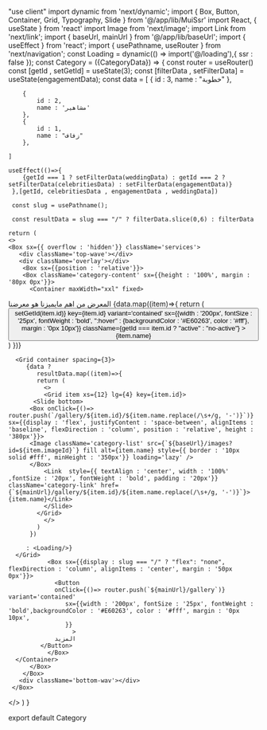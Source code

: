 "use client"
import dynamic from 'next/dynamic';
import { Box, Button, Container, Grid, Typography, Slide } from '@/app/lib/MuiSsr'
import React, { useState } from 'react'
import Image from 'next/image';
import Link from 'next/link';
import { baseUrl, mainUrl } from '@/app/lib/baseUrl';
import { useEffect } from 'react';
import { usePathname, useRouter } from 'next/navigation';
const Loading = dynamic(() => import('@/loading'),{
  ssr : false
});
const Category = ({CategoryData}) => {
  const router = useRouter()
    const [getId , setGetId] = useState(3);
    const [filterData , setFilterData] = useState(engagementData);
    const data = [
        {
            id : 3,
            name : "خطوبة"
        },

        {
            id : 2,
            name : 'مشاهير'
        },
        {
            id : 1,
            name : "زفاف"
        },
       
    ]

    useEffect(()=>{
        {getId === 1 ? setFilterData(weddingData) : getId === 2 ?  setFilterData(celebritiesData) : setFilterData(engagementData)} 
     },[getId, celebritiesData , engagementData , weddingData])

     const slug = usePathname();

     const resultData = slug === "/" ? filterData.slice(0,6) : filterData

    return (
    <>
    <Box sx={{ overflow : 'hidden'}} className='services'>
       <div className='top-wave'></div>
       <div className='overlay'></div>
        <Box sx={{position : 'relative'}}>
        <Box className='category-content' sx={{height : '100%', margin : '80px 0px'}}> 
          <Container maxWidth="xxl" fixed>
 <Slide left>
    <Typography variant='subtitle1' sx={{textAlign : 'center', color : '#E60263', fontSize : '20px', fontWeight : 'bold'}}>المعرض</Typography>
 </Slide>
 <Slide right>
 <Typography  variant='h1' sx={{textAlign : 'center', fontSize : '40px', fontWeight : 'bold', position : 'relative'}} className='category-title'>من اهم مايميزنا هو معرضنا</Typography>

 </Slide> 
  <Slide right>
  <Box sx={{display : 'flex', justifyContent : 'center', alignItems : 'center', margin : '70px 0px'}} >
     {data.map((item)=>{
         return (
             <Button onClick={()=> setGetId(item.id)} key={item.id} variant='contained' 
             sx={{width : '200px', fontSize : '25px', fontWeight : 'bold', ":hover" : {backgroundColor : '#E60263', color : '#fff'}, margin : '0px 10px'}} 
              className={getId === item.id ? "active" : "no-active"}
             >
                 {item.name}
             </Button>
         )
     })}
  </Box>
  </Slide>
         
      <Grid container spacing={3}>
         {data ? 
            resultData.map((item)=>{
            return (
              <>
              <Grid item xs={12} lg={4} key={item.id}>
           <Slide bottom>
          <Box onClick={()=> router.push(`/gallery/${item.id}/${item.name.replace(/\s+/g, '-')}`)} sx={{display : 'flex', justifyContent : 'space-between', alignItems : 'baseline', flexDirection : 'column', position : 'relative', height : '380px'}}>
          <Image className='category-list' src={`${baseUrl}/images?id=${item.imageId}`} fill alt={item.name} style={{ border : '10px solid #fff', minHeight : '350px'}} loading='lazy' />
          </Box>
              <Link  style={{ textAlign : 'center', width : '100%' ,fontSize : '20px', fontWeight : 'bold', padding : '20px'}} className='category-link' href={`${mainUrl}/gallery/${item.id}/${item.name.replace(/\s+/g, '-')}`}>{item.name}</Link>
              </Slide>
            </Grid>
              </>
            )
          })
          
         : <Loading/>}
      </Grid>
               <Box sx={{display : slug === "/" ? "flex": "none", flexDirection : 'column', alignItems : 'center', margin : '50px 0px'}}>
                 <Button 
                 onClick={()=> router.push(`${mainUrl}/gallery`)} variant='contained' 
                    sx={{width : '200px', fontSize : '25px', fontWeight : 'bold',backgroundColor : '#E60263', color : '#fff', margin : '0px 10px',
                    }} 
                      >
                 المزيد
             </Button>
               </Box>
      </Container>
          </Box>
        </Box>
       <div className='bottom-wav'></div>
     </Box>
  </>
  )
}

export default Category